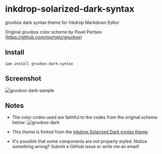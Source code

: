 # inkdrop-solarized-dark-syntax
gruvbox dark syntax theme for Inkdrop Markdown Editor

Original gruvbox color scheme by Pavel Pertsev (https://github.com/morhetz/gruvbox)

## Install
`ipm install gruvbox-dark-syntax`

## Screenshot
![gruvbox-dark-sample](https://user-images.githubusercontent.com/15475123/79182024-cbe03600-7ddb-11ea-8d1b-e1afcd1b8e67.png)

## Notes
- The color codes used are faithful to the codes from the original scheme below:
![gruvbox-dark](https://camo.githubusercontent.com/cdb2f2e986c564b515c0c698e6c45b4ab5d725a9/687474703a2f2f692e696d6775722e636f6d2f776136363678672e706e67)

- This theme is forked from the [Inkdrop Solarized Dark syntax theme](https://github.com/inkdropapp/inkdrop-solarized-dark-syntax-theme)

- It's possible that some components are not properly styled. Notice something wrong? Submit a GitHub issue or write me an email!
